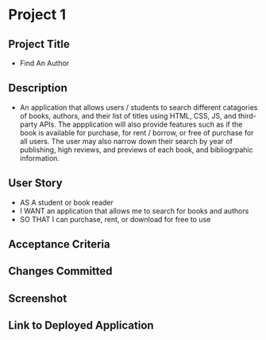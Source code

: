 #  Project 1

## Project Title
- Find An Author

## Description
- An application that allows users / students to search different catagories of books, authors, and their list of titles using HTML, CSS, JS, and third-party APIs. The appplication will also provide features such as if the book is available for purchase, for rent / borrow, or free of purchase for all users. The user may also narrow down their search by year of publishing, high reviews, and previews of each book, and bibliogrpahic information.

## User Story
- AS A student or book reader
- I WANT an application that allows me to search for books and authors
- SO THAT I can purchase, rent, or download for free to use

## Acceptance Criteria

## Changes Committed

## Screenshot

## Link to Deployed Application

